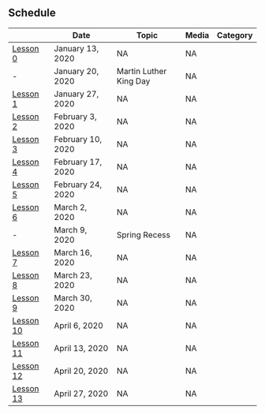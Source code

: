 ## Schedule 

| |Date | Topic | Media| Category|
|---	|---	|---	|---	| --- |
|[Lesson 0](https://duckduckgo.com)| January 13, 2020 | NA | NA |
|-| January 20, 2020 | Martin Luther King Day | NA |
|[Lesson 1](https://duckduckgo.com)| January 27, 2020 | NA | NA |
|[Lesson 2](https://duckduckgo.com)| February 3, 2020 | NA | NA |
|[Lesson 3](https://duckduckgo.com)| February 10, 2020 | NA | NA |
|[Lesson 4](https://duckduckgo.com)| February 17, 2020 | NA | NA |
|[Lesson 5](https://duckduckgo.com)| February 24, 2020 | NA | NA |
|[Lesson 6](https://duckduckgo.com)| March 2, 2020 | NA | NA |
|-| March 9, 2020 | Spring Recess | NA |
|[Lesson 7](https://duckduckgo.com)| March 16, 2020 | NA | NA |
|[Lesson 8](https://duckduckgo.com)| March 23, 2020 | NA | NA |
|[Lesson 9](https://duckduckgo.com)| March 30, 2020 | NA | NA |
|[Lesson 10](https://duckduckgo.com)| April 6, 2020 | NA | NA |
|[Lesson 11](https://duckduckgo.com)| April 13, 2020 | NA | NA |
|[Lesson 12](https://duckduckgo.com)| April 20, 2020 | NA | NA |
|[Lesson 13](https://duckduckgo.com)| April 27, 2020 | NA | NA |